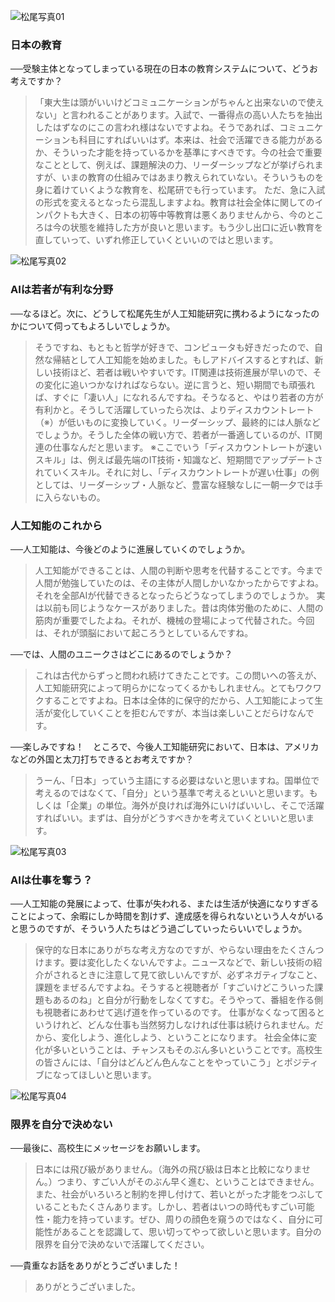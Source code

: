 ![松尾写真01](/images/matsuo/4.webp "松尾写真01")
### 日本の教育

──受験主体となってしまっている現在の日本の教育システムについて、どうお考えですか？

>「東大生は頭がいいけどコミュニケーションがちゃんと出来ないので使えない」と言われることがあります。入試で、一番得点の高い人たちを抽出したはずなのにこの言われ様はないですよね。そうであれば、コミュニケーションも科目にすればいいはず。本来は、社会で活躍できる能力があるか、そういった才能を持っているかを基準にすべきです。今の社会で重要なこととして、例えば、課題解決の力、リーダーシップなどが挙げられますが、いまの教育の仕組みではあまり教えられていない。そういうものを身に着けていくような教育を、松尾研でも行っています。
ただ、急に入試の形式を変えるとなったら混乱しますよね。教育は社会全体に関してのインパクトも大きく、日本の初等中等教育は悪くありませんから、今のところは今の状態を維持した方が良いと思います。もう少し出口に近い教育を直していって、いずれ修正していくといいのではと思います。

![松尾写真02](/images/matsuo/1.webp "松尾写真02")

### AIは若者が有利な分野

──なるほど。次に、どうして松尾先生が人工知能研究に携わるようになったのかについて伺ってもよろしいでしょうか。

>そうですね、もともと哲学が好きで、コンピュータも好きだったので、自然な帰結として人工知能を始めました。もしアドバイスするとすれば、新しい技術ほど、若者は戦いやすいです。IT関連は技術進展が早いので、その変化に追いつかなければならない。逆に言うと、短い期間でも頑張れば、すぐに「凄い人」になれるんですね。そうなると、やはり若者の方が有利かと。そうして活躍していったら次は、よりディスカウントレート（※）が低いものに変換していく。リーダーシップ、最終的には人脈などでしょうか。そうした全体の戦い方で、若者が一番適しているのが、IT関連の仕事なんだと思います。
※ここでいう「ディスカウントレートが速いスキル」は、例えば最先端のIT技術・知識など、短期間でアップデートされていくスキル。それに対し、「ディスカウントレートが遅い仕事」の例としては、リーダーシップ・人脈など、豊富な経験なしに一朝一夕では手に入らないもの。

### 人工知能のこれから

──人工知能は、今後どのように進展していくのでしょうか。

>人工知能ができることは、人間の判断や思考を代替することです。今まで人間が勉強していたのは、その主体が人間しかいなかったからですよね。それを全部AIが代替できるとなったらどうなってしまうのでしょうか。
実は以前も同じようなケースがありました。昔は肉体労働のために、人間の筋肉が重要でしたよね。それが、機械の登場によって代替された。今回は、それが頭脳において起ころうとしているんですね。

──では、人間のユニークさはどこにあるのでしょうか？

>これは古代からずっと問われ続けてきたことです。この問いへの答えが、人工知能研究によって明らかになってくるかもしれません。とてもワクワクすることですよね。日本は全体的に保守的だから、人工知能によって生活が変化していくことを拒むんですが、本当は楽しいことだらけなんです。

──楽しみですね！　ところで、今後人工知能研究において、日本は、アメリカなどの外国と太刀打ちできるとお考えですか？

>うーん、「日本」っていう主語にする必要はないと思いますね。国単位で考えるのではなくて、「自分」という基準で考えるといいと思います。もしくは「企業」の単位。海外が良ければ海外にいけばいいし、そこで活躍すればいい。まずは、自分がどうすべきかを考えていくといいと思います。

![松尾写真03](/images/matsuo/2.webp "松尾写真03")

### AIは仕事を奪う？

──人工知能の発展によって、仕事が失われる、または生活が快適になりすぎることによって、余暇にしか時間を割けず、達成感を得られないという人々がいると思うのですが、そういう人たちはどう過ごしていったらいいでしょうか。

>保守的な日本にありがちな考え方なのですが、やらない理由をたくさんつけます。要は変化したくないんですよ。ニュースなどで、新しい技術の紹介がされるときに注意して見て欲しいんですが、必ずネガティブなこと、課題をまぜるんですよね。そうすると視聴者が「すごいけどこういった課題もあるのね」と自分が行動をしなくてすむ。そうやって、番組を作る側も視聴者にあわせて逃げ道を作っているのです。
仕事がなくなって困るというけれど、どんな仕事も当然努力しなければ仕事は続けられません。だから、変化しよう、進化しよう、ということになります。
社会全体に変化が多いということは、チャンスもそのぶん多いということです。高校生の皆さんには、「自分はどんどん色んなことをやっていこう」とポジティブになってほしいと思います。

![松尾写真04](/images/matsuo/3.webp "松尾写真04")

### 限界を自分で決めない

──最後に、高校生にメッセージをお願いします。

>日本には飛び級がありません。（海外の飛び級は日本と比較になりません。）つまり、すごい人がそのぶん早く進む、ということはできません。また、社会がいろいろと制約を押し付けて、若いとがった才能をつぶしていることもたくさんあります。しかし、若者はいつの時代もすごい可能性・能力を持っています。ぜひ、周りの顔色を窺うのではなく、自分に可能性があることを認識して、思い切ってやって欲しいと思います。自分の限界を自分で決めないで活躍してください。

──貴重なお話をありがとうございました！

>ありがとうございました。
